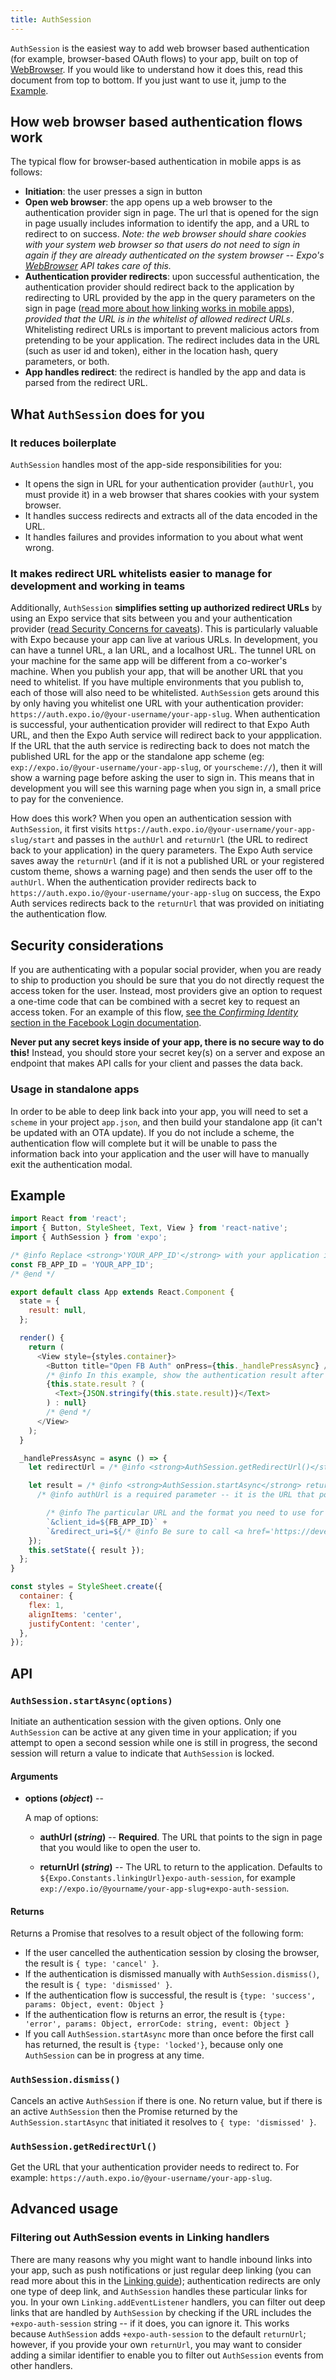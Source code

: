 ```yaml
---
title: AuthSession
---
```


`AuthSession` is the easiest way to add web browser based authentication (for example, browser-based OAuth flows) to your app, built on top of [WebBrowser](../webbrowser/). If you would like to understand how it does this, read this document from top to bottom. If you just want to use it, jump to the [Example](#example).

## How web browser based authentication flows work

The typical flow for browser-based authentication in mobile apps is as follows:

- **Initiation**: the user presses a sign in button
- **Open web browser**: the app opens up a web browser to the authentication provider sign in page. The url that is opened for the sign in page usually includes information to identify the app, and a URL to redirect to on success. *Note: the web browser should share cookies with your system web browser so that users do not need to sign in again if they are already authenticated on the system browser -- Expo's [WebBrowser](../webbrowser/) API takes care of this.*
- **Authentication provider redirects**: upon successful authentication, the authentication provider should redirect back to the application by redirecting to URL provided by the app in the query parameters on the sign in page ([read more about how linking works in mobile apps](../../workflow/linking/)), *provided that the URL is in the whitelist of allowed redirect URLs*. Whitelisting redirect URLs is important to prevent malicious actors from pretending to be your application. The redirect includes data in the URL (such as user id and token), either in the location hash, query parameters, or both.
- **App handles redirect**: the redirect is handled by the app and data is parsed from the redirect URL.

## What `AuthSession` does for you

### It reduces boilerplate

`AuthSession` handles most of the app-side responsibilities for you:

- It opens the sign in URL for your authentication provider (`authUrl`, you must provide it) in a web browser that shares cookies with your system browser.
- It handles success redirects and extracts all of the data encoded in the URL.
- It handles failures and provides information to you about what went wrong.

### It makes redirect URL whitelists easier to manage for development and working in teams

Additionally, `AuthSession` **simplifies setting up authorized redirect URLs** by using an Expo service that sits between you and your authentication provider ([read Security Concerns for caveats](#security-concerns)). This is particularly valuable with Expo because your app can live at various URLs. In development, you can have a tunnel URL, a lan URL, and a localhost URL. The tunnel URL on your machine for the same app will be different from a co-worker's machine. When you publish your app, that will be another URL that you need to whitelist. If you have multiple environments that you publish to, each of those will also need to be whitelisted. `AuthSession` gets around this by only having you whitelist one URL with your authentication provider: `https://auth.expo.io/@your-username/your-app-slug`. When authentication is successful, your authentication provider will redirect to that Expo Auth URL, and then the Expo Auth service will redirect back to your appplication. If the URL that the auth service is redirecting back to does not match the published URL for the app or the standalone app scheme (eg: `exp://expo.io/@your-username/your-app-slug`, or `yourscheme://`), then it will show a warning page before asking the user to sign in. This means that in development you will see this warning page when you sign in, a small price to pay for the convenience.

How does this work? When you open an authentication session with `AuthSession`, it first visits `https://auth.expo.io/@your-username/your-app-slug/start` and passes in the `authUrl` and `returnUrl` (the URL to redirect back to your application) in the query parameters. The Expo Auth service saves away the `returnUrl` (and if it is not a published URL or your registered custom theme, shows a warning page) and then sends the user off to the `authUrl`. When the authentication provider redirects back to `https://auth.expo.io/@your-username/your-app-slug` on success, the Expo Auth services redirects back to the `returnUrl` that was provided on initiating the authentication flow.

## Security considerations

If you are authenticating with a popular social provider, when you are ready to ship to production you should be sure that you do not directly request the access token for the user. Instead, most providers give an option to request a one-time code that can be combined with a secret key to request an access token. For an example of this flow, [see the *Confirming Identity* section in the Facebook Login documentation](https://developers.facebook.com/docs/facebook-login/manually-build-a-login-flow/#confirm).

**Never put any secret keys inside of your app, there is no secure way to do this!** Instead, you should store your secret key(s) on a server and expose an endpoint that makes API calls for your client and passes the data back.

### Usage in standalone apps

In order to be able to deep link back into your app, you will need to set a `scheme` in your project `app.json`, and then build your standalone app (it can't be updated with an OTA update). If you do not include a scheme, the authentication flow will complete but it will be unable to pass the information back into your application and the user will have to manually exit the authentication modal.

## Example

```javascript
import React from 'react';
import { Button, StyleSheet, Text, View } from 'react-native';
import { AuthSession } from 'expo';

/* @info Replace <strong>'YOUR_APP_ID'</strong> with your application id from <a href='https://developers.facebook.com' target='_blank'>developers.facebook.com</a> */
const FB_APP_ID = 'YOUR_APP_ID'; 
/* @end */

export default class App extends React.Component {
  state = {
    result: null,
  };

  render() {
    return (
      <View style={styles.container}>
        <Button title="Open FB Auth" onPress={this._handlePressAsync} />
        /* @info In this example, show the authentication result after success. In a real application, this would be a weird thing to do, instead you would use this data to match the user with a user in your application and sign them in. */
        {this.state.result ? (
          <Text>{JSON.stringify(this.state.result)}</Text>
        ) : null}
        /* @end */
      </View>
    );
  }

  _handlePressAsync = async () => {
    let redirectUrl = /* @info <strong>AuthSession.getRedirectUrl()</strong> gets the appropriate URL on <em>https://auth.expo.io</em> to redirect back to your application. Read more about it below. */ AuthSession.getRedirectUrl();/* @end */

    let result = /* @info <strong>AuthSession.startAsync</strong> returns a Promise that resolves to an object with the information that was passed back from your authentication provider, for example the user id. */ await AuthSession.startAsync/* @end */({
      /* @info authUrl is a required parameter -- it is the URL that points to the sign in page for your chosen authentication service (in this case, we are using Facebook sign in) */ authUrl:/* @end */

        /* @info The particular URL and the format you need to use for this depend on your authentication service. For Facebook, information was found <a href='https://developers.facebook.com/docs/facebook-login/manually-build-a-login-flow/' target='_blank'>here</a>.*/`https://www.facebook.com/v2.8/dialog/oauth?response_type=token`/* @end */ +
        `&client_id=${FB_APP_ID}` +
        `&redirect_uri=${/* @info Be sure to call <a href='https://developer.mozilla.org/en-US/docs/Web/JavaScript/Reference/Global_Objects/encodeURIComponent'>encodeURIComponent</a> on any query parameters, or use a library such as <a href='https://github.com/ljharb/qs'>qs</a>. */encodeURIComponent(redirectUrl)/* @end */}`,
    });
    this.setState({ result });
  };
}

const styles = StyleSheet.create({
  container: {
    flex: 1,
    alignItems: 'center',
    justifyContent: 'center',
  },
});
```

## API

### `AuthSession.startAsync(options)`

Initiate an authentication session with the given options. Only one `AuthSession` can be active at any given time in your application; if you attempt to open a second session while one is still in progress, the second session will return a value to indicate that `AuthSession` is locked.

#### Arguments

-   **options (_object_)** --

      A map of options:

    -   **authUrl (_string_)** -- **Required**. The URL that points to the sign in page that you would like to open the user to.

    -   **returnUrl (_string_)** -- The URL to return to the application. Defaults to `${Expo.Constants.linkingUrl}expo-auth-session`, for example `exp://expo.io/@yourname/your-app-slug+expo-auth-session`.


#### Returns

Returns a Promise that resolves to a result object of the following form:

- If the user cancelled the authentication session by closing the browser, the result is `{ type: 'cancel' }`.
- If the authentication is dismissed manually with `AuthSession.dismiss()`, the result is `{ type: 'dismissed' }`.
- If the authentication flow is successful, the result is `{type: 'success', params: Object, event: Object }`
- If the authentication flow is returns an error, the result is `{type: 'error', params: Object, errorCode: string, event: Object }`
- If you call `AuthSession.startAsync` more than once before the first call has returned, the result is `{type: 'locked'}`, because only one `AuthSession` can be in progress at any time.

### `AuthSession.dismiss()`

Cancels an active `AuthSession` if there is one. No return value, but if there is an active `AuthSession` then the Promise returned by the `AuthSession.startAsync` that initiated it resolves to `{ type: 'dismissed' }`.

### `AuthSession.getRedirectUrl()`

Get the URL that your authentication provider needs to redirect to. For example: `https://auth.expo.io/@your-username/your-app-slug`.

## Advanced usage

### Filtering out AuthSession events in Linking handlers

There are many reasons why you might want to handle inbound links into your app, such as push notifications or just regular deep linking (you can read more about this in the [Linking guide](../../workflow/linking/)); authentication redirects are only one type of deep link, and `AuthSession` handles these particular links for you. In your own `Linking.addEventListener` handlers, you can filter out deep links that are handled by `AuthSession` by checking if the URL includes the `+expo-auth-session` string -- if it does, you can ignore it. This works because `AuthSession` adds `+expo-auth-session` to the default `returnUrl`; however, if you provide your own `returnUrl`, you may want to consider adding a similar identifier to enable you to filter out `AuthSession` events from other handlers.
